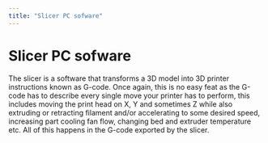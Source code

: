 ```yaml
---
title: "Slicer PC sofware"
---
```

# Slicer PC sofware

The slicer is a software that transforms a 3D model into 3D printer instructions known as G-code. Once again, this is no easy feat as the G-code has to describe every single move your printer has to perform, this includes moving the print head on X, Y and sometimes Z while also extruding or retracting filament and/or accelerating to some desired speed, increasing part cooling fan flow, changing bed and extruder temperature etc. All of this happens in the G-code exported by the slicer.
